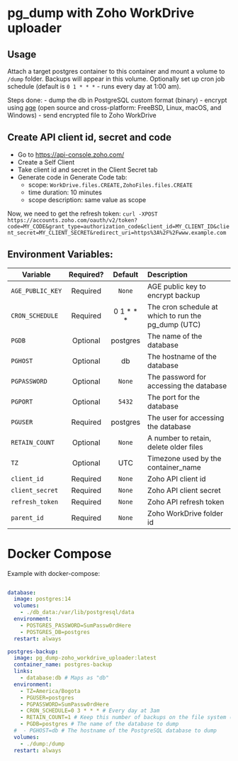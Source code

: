 # pg_dump with Zoho WorkDrive uploader

## Usage

Attach a target postgres container to this container and mount a volume
to `/dump` folder. Backups will appear in this volume.
Optionally set up cron job schedule (default is `0 1 * * *` - runs every day at 1:00 am).

Steps done:
    - dump the db in PostgreSQL custom format (binary)
    - encrypt using [age](https://github.com/FiloSottile/age/releases/latest) (open source and cross-platform: FreeBSD, Linux, macOS, and Windows)
    - send encrypted file to Zoho WorkDrive


## Create API client id, secret and code

- Go to https://api-console.zoho.com/
- Create a Self Client
- Take client id and secret in the Client Secret tab
- Generate code in Generate Code tab:
    - scope: `WorkDrive.files.CREATE,ZohoFiles.files.CREATE`
    - time duration: 10 minutes
    - scope description: same value as scope

Now, we need to get the refresh token: `curl -XPOST https://accounts.zoho.com/oauth/v2/token?code=MY_CODE&grant_type=authorization_code&client_id=MY_CLIENT_ID&client_secret=MY_CLIENT_SECRET&redirect_uri=https%3A%2F%2Fwww.example.com`

## Environment Variables:

| Variable         | Required? |  Default  | Description                                         |
|------------------|:---------:|:---------:|:----------------------------------------------------|
| `AGE_PUBLIC_KEY` | Required  |  `None`   | AGE public key to encrypt backup                    |
| `CRON_SCHEDULE`  | Required  | 0 1 * * * | The cron schedule at which to run the pg_dump (UTC) |
| `PGDB`           | Optional  | postgres  | The name of the database                            |
| `PGHOST`         | Optional  |    db     | The hostname of the database                        |
| `PGPASSWORD`     | Optional  |  `None`   | The password for accessing the database             |
| `PGPORT`         | Optional  |  `5432`   | The port for the database                           |
| `PGUSER`         | Required  | postgres  | The user for accessing the database                 |
| `RETAIN_COUNT`   | Optional  |  `None`   | A number to retain, delete older files              |
| `TZ`             | Optional  |    UTC    | Timezone used by the container_name                 |
| `client_id`      | Required  |  `None`   | Zoho API client id                                  |
| `client_secret`  | Required  |  `None`   | Zoho API client secret                              |
| `refresh_token`  | Required  |  `None`   | Zoho API refresh token                              |
| `parent_id`      | Required  |  `None`   | Zoho WorkDrive folder id                            | 

Docker Compose
==============

Example with docker-compose:

```yaml

database:
  image: postgres:14
  volumes:
    - ./db_data:/var/lib/postgresql/data
  environment:
    - POSTGRES_PASSWORD=SumPassw0rdHere
    - POSTGRES_DB=postgres
  restart: always

postgres-backup:
  image: pg_dump-zoho_workdrive_uploader:latest
  container_name: postgres-backup
  links:
    - database:db # Maps as "db"
  environment:
    - TZ=America/Bogota
    - PGUSER=postgres
    - PGPASSWORD=SumPassw0rdHere
    - CRON_SCHEDULE=0 3 * * * # Every day at 3am
    - RETAIN_COUNT=1 # Keep this number of backups on the file system (don't touch Zoho WorkDrive that you need to manage yourself)
    - PGDB=postgres # The name of the database to dump 
  #  - PGHOST=db # The hostname of the PostgreSQL database to dump
  volumes:
    - ./dump:/dump
  restart: always
```
